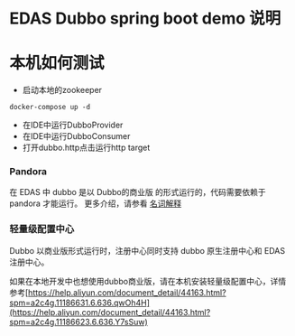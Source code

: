 # EDAS Dubbo spring boot demo 说明

# 本机如何测试

* 启动本地的zookeeper
```
docker-compose up -d
```
* 在IDE中运行DubboProvider
* 在IDE中运行DubboConsumer
* 打开dubbo.http点击运行http target

### Pandora

在 EDAS 中 dubbo 是以 Dubbo的商业版 的形式运行的，代码需要依赖于 pandora 才能运行。
更多介绍，请参看 [名词解释](https://help.aliyun.com/document_detail/66171.html?spm=a2c4g.11186623.6.657.BQGZ7v)

### 轻量级配置中心

Dubbo 以商业版形式运行时，注册中心同时支持 dubbo 原生注册中心和 EDAS 注册中心。

如果在本地开发中也想使用dubbo商业版，请在本机安装轻量级配置中心，详情参考[https://help.aliyun.com/document_detail/44163.html?spm=a2c4g.11186631.6.636.qwOh4H](https://help.aliyun.com/document_detail/44163.html?spm=a2c4g.11186623.6.636.Y7sSuw)


